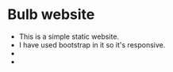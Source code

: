# Bulb website
* This is a simple static website.
* I have used bootstrap in it so it's responsive.
* 
* 
